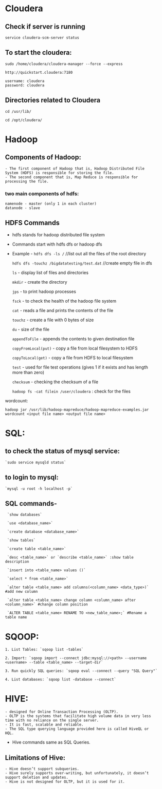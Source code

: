 # Cloudera
## Check if server is running
`service cloudera-scm-server status`

## To start the cloudera:
`sudo /home/cloudera/cloudera-manager --force --express`
	
	http://quickstart.cloudera:7180
	
	username: cloudera
	password: cloudera
	
## Directories related to Cloudera
`cd /usr/lib/`

`cd /opt/cloudera/`

# Hadoop
## Components of Hadoop:
	- The first component of Hadoop that is, Hadoop Distributed File System (HDFS) is responsible for storing the file. 
	- The second component that is, Map Reduce is responsible for processing the file.
	
### two main components of hdfs:
	namenode - master (only 1 in each cluster)
	datanode - slave

## HDFS Commands
- hdfs stands for hadoop distributed file system
- Commands start with hdfs dfs or hadoop dfs
- Example - `hdfs dfs -ls /` //list out all the files of the root directory

	`hdfs dfs -touchz /bigdatatesting/test.dat`   //create empty file in dfs

	`ls` - display list of files and directories
	
	`mkdir` - create the directory
	
	`jps` - to print hadoop processes
	
	`fsck` - to check the health of the hadoop file system
	
	`cat` - reads a file and prints the contents of the file
	
	`touchz` - create a file with 0 bytes of size
	
	`du` - size of the file
	
	`appendToFile` - appends the contents to given destination file
	
	`copyFromLocal(put)` - copy a file from local filesystem to HDFS
	
	`copyToLocal(get)` - copy a file from HDFS to local filesystem
	
	`test` - used for file test operations (gives 1 if it exists and has length more than zero)
	
	`checksum` - checking the checksum of a file
	
	`hadoop fs -cat filein /user/cloudera` : check for the files
	

 wordcount: 
 
 `hadoop jar /usr/lib/hadoop-mapreduce/hadoop-mapreduce-examples.jar wordcount <input file name> <output file name>`

	
# SQL:
## to check the status of mysql service:
	`sudo service mysqld status`
## to login to mysql:
	`mysql -u root -h localhost -p`
## SQL commands- 
	 `show databases`
	
	 `use <database_name>`
	
	 `create database <database_name>`
	
	 `show tables`
	 
	 `create table <table_name>`
	 
	 `desc <table_name>` or `describe <table_name>` :show table description
	 
	 `insert into <table_name> values ()`
	 
	 `select * from <table_name>`
	 
	 `alter table <table_name> add columns(<column_name> <data_type>)` #add new column
	 
	 `alter table <table_name> change column <column_name> after <column_name>` #change column position
	 
	 `ALTER TABLE <table_name> RENAME TO <new_table_name>;` #Rename a table name
	 
	
	
# SQOOP:
	1. List Tables: `sqoop list -tables`
	
	2. Import: `sqoop import --connect jdbc:mysql://<path> --username <username> --table <table_name> --target-dir`
	
	3. Run quickly SQL queries: `sqoop eval --connect --query "SQL Query"`
	
	4. List databases: `sqoop list -database --connect`
	
	
# HIVE:
	- designed for Online Transaction Processing (OLTP). 
	- OLTP is the systems that facilitate high volume data in very less time with no reliance on the single server.
	- It is fast, scalable and reliable.
	- The SQL type querying language provided here is called HiveQL or HQL.
	
- Hive commands same as SQL Queries.
	
 ## Limitations of Hive:
    - Hive doesn’t support subqueries.
    - Hive surely supports over-writing, but unfortunately, it doesn’t support deletion and updates.
    - Hive is not designed for OLTP, but it is used for it.

	
